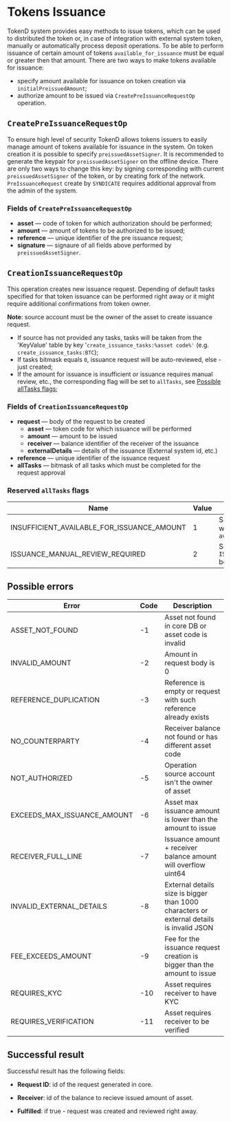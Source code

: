 # Tokens Issuance

TokenD system provides easy methods to issue tokens, which can be used to distributed the token or, in case of integration with external system token, manually or automatically process deposit operations. To be able to perform issuance of certain amount of tokens `available_for_issuance` must be equal or greater then that amount. There are two ways to make tokens available for issuance:

* specify amount available for issuance on token creation via `initialPreissuedAmount`;
* authorize amount to be issued via `CreatePreIssuanceRequestOp` operation. 

## `CreatePreIssuanceRequestOp`

To ensure high level of security TokenD allows tokens issuers to easily manage amount of tokens available for issuance in the system.
On token creation it is possible to specify `preissuedAssetSigner`. It is recommended to generate the keypair for `preissuedAssetSigner` on the offline device. There are only two ways to change this key: by signing corresponding with current `preissuedAssetSigner` of the token, or by creating fork of the network. `PreIssuanceRequest` create by `SYNDICATE` requires additional approval from the admin of the system.

### Fields of `CreatePreIssuanceRequestOp`

* **asset**  &mdash; code of token for which authorization should be performed;
* **amount**  &mdash; amount of tokens to be authorized to be issued;
* **reference**  &mdash; unique identifier of the pre issuance request;
* **signature**  &mdash; signaure of all fields above performed by `preissuedAssetSigner`.

## `CreationIssuanceRequestOp`

This operation creates new issuance request. Depending of default tasks specified for that token issuance can be performed right away or it might require additional confirmations from token owner.

__Note__: source account must be the owner of the asset to create issuance request.

* If source has not provided any tasks, tasks will be taken from the 'KeyValue' table by key '`create_issuance_tasks:%asset code%'` (e.g. `create_issuance_tasks:BTC`);
* If tasks bitmask equals `0`, issuance request will be auto-reviewed, else - just created;
* If the amount for issuance is insufficient or issuance requires manual review, etc., the corresponding flag will be set to `allTasks`, see [Possible allTasks flags](##possible-alltasks-flags);

### Fields of `CreationIssuanceRequestOp`

* **request**  &mdash; body of the request to be created
    * **asset**  &mdash; token code for which issuance will be performed
    * **amount**  &mdash; amount to be issued
    * **receiver**  &mdash; balance identifier of the receiver of the issuance
    * **externalDetails**  &mdash;  details of the issuance (External system id, etc.)
* **reference**  &mdash;  unique identifier of the issuance request
* **allTasks**  &mdash; bitmask of all tasks which must be completed for the request approval

### Reserved `allTasks` flags

| Name                                       | Value |Details|
|--------------------------------------------|-------|-------|
| INSUFFICIENT_AVAILABLE_FOR_ISSUANCE_AMOUNT | 1     |Set in case of issuance request which amount exceeds `available_for_issuance`|
| ISSUANCE_MANUAL_REVIEW_REQUIRED            | 2     |Set in case of policy `ISSUANCE_MANUAL_REVIEW_REQUIRED` been active|

## Possible errors

| Error                       | Code | Description                                                                              |
|-----------------------------|------|------------------------------------------------------------------------------------------|
| ASSET_NOT_FOUND             |  -1  | Asset not found in core DB or asset code is invalid                                      |
| INVALID_AMOUNT              |  -2  | Amount in request body is 0                                                              |
| REFERENCE_DUPLICATION       |  -3  | Reference is empty or request with such reference already exists                         |
| NO_COUNTERPARTY             |  -4  | Receiver balance not found or has different asset code                                   |
| NOT_AUTHORIZED              |  -5  | Operation source account isn't the owner of asset                                        |
| EXCEEDS_MAX_ISSUANCE_AMOUNT |  -6  | Asset max issuance amount is lower than the amount to issue                              |
| RECEIVER_FULL_LINE          |  -7  | Issuance amount + receiver balance amount will overflow uint64                           |
| INVALID_EXTERNAL_DETAILS    |  -8  | External details size is bigger than 1000 characters or external details is invalid JSON |
| FEE_EXCEEDS_AMOUNT          |  -9  | Fee for the issuance request creation is bigger than the amount to issue                 |
| REQUIRES_KYC                |  -10 | Asset requires receiver to have KYC                                                      |
| REQUIRES_VERIFICATION       |  -11 | Asset requires receiver to be verified                                                   |

## Successful result

Successful result has the following fields:

* __Request ID__: id of the request generated in core.

* __Receiver__: id of the balance to recieve issued amount of asset.

* __Fulfilled__: if true - request was created and reviewed right away.